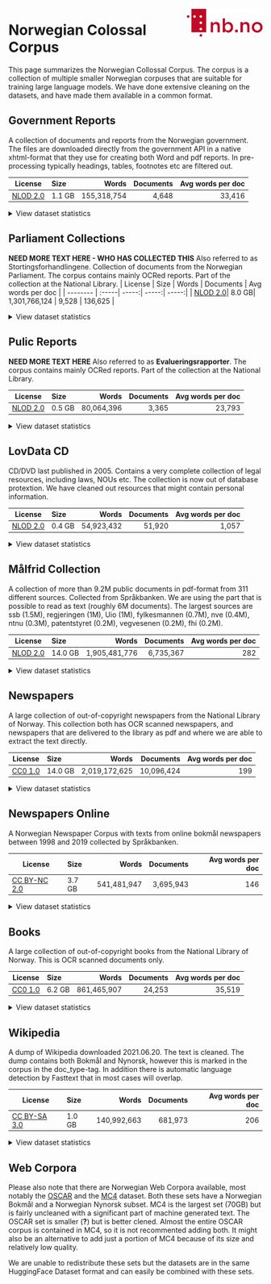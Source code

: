 [<img align="right" width="150px" src="../images/nblogo.png">](https://ai.nb.no)
# Norwegian Colossal Corpus
This page summarizes the Norwegian Collossal Corpus. The corpus is a collection of multiple smaller Norwegian corpuses that are suitable for training large language models. We have done extensive cleaning on the datasets, and have made them available in a common format.


## Government Reports
A collection of documents and reports from the Norwegian government. The files are downloaded directly from the government API in a native xhtml-format that they use for creating both Word and pdf reports. In pre-processing typically headings, tables, footnotes etc are filtered out.

| License  | Size | Words | Documents | Avg words per doc  |
| -------- |   :-----|   -----:| -----:| -----:|
| [NLOD 2.0](https://data.norge.no/nlod/en/2.0/)|1.1 GB| 155,318,754 | 4,648       | 33,416           |

<details>
<summary>View dataset statistics</summary>
 
### Document Types
| Source        | Words       | Documents   | Words/Document   |
|--------------:|------------:|------------:|-----------------:|
| government_nb | 136,708,062 | 3,557       | 38,433           |
| government_nn | 18,610,692  | 1,091       | 17,058           |

### Languages
| Language   | Words       | Documents   | Words/Document   |
|-----------:|------------:|------------:|-----------------:|
| no         | 146,885,219 | 4,134       | 35,531           |
| nn         | 8,246,002   | 500         | 16,492           |
| da         | 182,720     | 13          | 14,055           |
| en         | 4,813       | 1           | 4,813            |

### Publish Periode
|   Decade | Words       | Documents   | Words/Document   |
|---------:|------------:|------------:|-----------------:|
|     2020 | 155,318,754 | 4,648       | 33,416           |

</details>


## Parliament Collections
**NEED MORE TEXT HERE - WHO HAS COLLECTED THIS** Also referred to as Stortingsforhandlingene. Collection of documents from the Norwegian Parliament. The corpus contains mainly OCRed reports. Part of the collection at the National Library. 
| License  | Size | Words | Documents | Avg words per doc  |
| -------- |   :-----|   -----:| -----:| -----:|
| [NLOD 2.0](https://data.norge.no/nlod/en/2.0/)| 8.0 GB| 1,301,766,124 | 9,528       | 136,625          |

<details>
<summary>View dataset statistics</summary>

 ### Document Types
| Source     | Words         | Documents   | Words/Document   |
|-----------:|--------------:|------------:|-----------------:|
| parliament | 1,301,766,124 | 9,528       | 136,625          |

### Languages
| Language   | Words       | Documents   | Words/Document   |
|-----------:|------------:|------------:|-----------------:|
| no         | 885,007,390 | 6,478       | 136,617          |
| da         | 416,758,734 | 3,050       | 136,642          |

### Publish Periode
|   Decade | Words         | Documents   | Words/Document   |
|---------:|--------------:|------------:|-----------------:|
|     2020 | 1,301,766,124 | 9,528       | 136,625          |
 
</details>


## Pulic Reports
**NEED MORE TEXT HERE** Also referred to as __Evalueringsrapporter__. The corpus contains mainly OCRed reports. Part of the collection at the National Library. 

| License  | Size | Words | Documents | Avg words per doc  |
| -------- |   :-----|   -----:| -----:| -----:|
| [NLOD 2.0](https://data.norge.no/nlod/en/2.0/)|0.5 GB| 80,064,396 | 3,365       | 23,793           |

<details>
<summary>View dataset statistics</summary>

### Document Types
| Source        | Words      | Documents   | Words/Document   |
|--------------:|-----------:|------------:|-----------------:|
| publicreports | 80,064,396 | 3,365       | 23,793           |

### Languages
| Language   | Words      | Documents   | Words/Document   |
|-----------:|-----------:|------------:|-----------------:|
| no         | 65,026,196 | 2,721       | 23,897           |
| en         | 13,093,711 | 556         | 23,549           |
| nn         | 677,921    | 32          | 21,185           |
| sv         | 381,007    | 14          | 27,214           |
| da         | 290,817    | 12          | 24,234           |
| fr         | 158,454    | 4           | 39,613           |
| es         | 144,681    | 4           | 36,170           |
| et         | 109,339    | 8           | 13,667           |
| zh         | 88,848     | 3           | 29,616           |
| fi         | 68,910     | 4           | 17,227           |
| gu         | 16,739     | 1           | 16,739           |
| ru         | 7,356      | 1           | 7,356            |
| uk         | 268        | 1           | 268              |
| pt         | 113        | 1           | 113              |
| it         | 27         | 1           | 27               |
| de         | 5          | 1           | 5                |
| ja         | 4          | 1           | 4                |

### Publish Periode
|   Decade | Words      | Documents   | Words/Document   |
|---------:|-----------:|------------:|-----------------:|
|     2020 | 80,064,396 | 3,365       | 23,793           |
 
</details>


## LovData CD
CD/DVD last published in 2005. Contains a very complete collection of legal resources, including laws, NOUs etc. The collection is now out of database protextion. We have cleaned out resources that might contain personal information. 

| License  | Size | Words | Documents | Avg words per doc  |
| -------- |   :-----|   -----:| -----:| -----:|
| [NLOD 2.0](https://data.norge.no/nlod/en/2.0/)|0.4 GB| 54,923,432 | 51,920      | 1,057            |
<details>
<summary>View dataset statistics</summary>
 
### Document Types
| Source                                | Words      | Documents   | Words/Document   |
|--------------------------------------:|-----------:|------------:|-----------------:|
| lovdata_cd_odelsting_2005             | 37,295,277 | 1,987       | 18,769           |
| lovdata_cd_somb_rundskriv_2005        | 5,400,486  | 3,284       | 1,644            |
| lovdata_cd_sentrale_forskrifter_2005  | 5,178,057  | 11,745      | 440              |
| lovdata_cd_lokaleforskrifter_2005     | 2,233,543  | 22,824      | 97               |
| lovdata_cd_norgeslover_2005           | 1,802,578  | 1,419       | 1,270            |
| lovdata_cd_rtv_rundskriv_2005         | 1,392,547  | 9,831       | 141              |
| lovdata_cd_skatt_rundskriv_2005       | 1,138,339  | 411         | 2,769            |
| lovdata_cd_rundskriv_lovavdeling_2005 | 482,605    | 419         | 1,151            |

### Languages
| Language   | Words      | Documents   | Words/Document   |
|-----------:|-----------:|------------:|-----------------:|
| no         | 52,225,155 | 46,032      | 1,134            |
| nn         | 2,369,924  | 3,261       | 726              |
| da         | 173,296    | 1,146       | 151              |
| en         | 104,233    | 423         | 246              |
| sv         | 32,861     | 637         | 51               |
| es         | 4,744      | 49          | 96               |
| nl         | 3,818      | 212         | 18               |
| it         | 3,768      | 6           | 628              |
| de         | 3,179      | 58          | 54               |
| fr         | 1,801      | 7           | 257              |
| pl         | 513        | 57          | 9                |
| tr         | 22         | 1           | 22               |
| fi         | 14         | 4           | 3                |
| als        | 12         | 3           | 4                |
| et         | 11         | 2           | 5                |
| ca         | 11         | 3           | 3                |
| zh         | 11         | 3           | 3                |
| pt         | 11         | 1           | 11               |
| la         | 8          | 1           | 8                |
| eu         | 7          | 2           | 3                |
| hr         | 7          | 2           | 3                |
| ru         | 5          | 2           | 2                |
| sk         | 4          | 1           | 4                |
| lt         | 3          | 1           | 3                |
| ro         | 3          | 1           | 3                |
| sl         | 3          | 1           | 3                |
| eo         | 2          | 1           | 2                |
| am         | 2          | 1           | 2                |
| cy         | 2          | 1           | 2                |
| ms         | 2          | 1           | 2                |

### Publish Periode
|   Decade | Words      | Documents   | Words/Document   |
|---------:|-----------:|------------:|-----------------:|
|     2020 | 54,923,432 | 51,920      | 1,057            |
</details>


## Målfrid Collection
A collection of more than 9.2M public documents in pdf-format from 311 different sources. Collected from Språkbanken. We are using the part that is possible to read as text (roughly 6M documents). The largest sources are ssb (1.5M), regjeringen (1M), Uio (1M), fylkesmannen (0.7M), nve (0.4M), ntnu (0.3M), patentstyret (0.2M), vegvesenen (0.2M), fhi (0.2M).

| License  | Size | Words | Documents | Avg words per doc  |
| -------- |   :-----|   -----:| -----:| -----:|
| [NLOD 2.0](https://data.norge.no/nlod/en/2.0/)|14.0 GB| 1,905,481,776 | 6,735,367   |              282 |
<details>
<summary>View dataset statistics</summary>

### Document Types
| Source                                | Words       | Documents   |   Words/Document |
|--------------------------------------:|------------:|------------:|-----------------:|
| maalfrid_regjeringen                  | 368,581,046 | 940,936     |              391 |
| maalfrid_ssb                          | 286,024,711 | 871,262     |              328 |
| maalfrid_uio                          | 186,003,655 | 788,988     |              235 |
| maalfrid_fylkesmannen                 | 105,197,005 | 473,582     |              222 |
| maalfrid_nve                          | 68,194,530  | 308,924     |              220 |
| maalfrid_patentstyret                 | 66,482,941  | 218,930     |              303 |
| maalfrid_ntnu                         | 59,108,726  | 203,770     |              290 |
| maalfrid_vegvesen                     | 34,177,213  | 169,998     |              201 |
| maalfrid_fhi                          | 33,541,094  | 147,668     |              227 |
| maalfrid_norad                        | 33,454,341  | 95,191      |              351 |
| maalfrid_skatteetaten                 | 33,313,013  | 84,448      |              394 |
| maalfrid_uib                          | 29,049,820  | 118,328     |              245 |
| maalfrid_forskningsradet              | 24,647,599  | 75,104      |              328 |
| maalfrid_nasjonalparkstyre            | 21,795,981  | 95,990      |              227 |
| maalfrid_nmbu                         | 18,493,389  | 71,320      |              259 |
| maalfrid_oslomet                      | 18,140,360  | 48,140      |              376 |
| maalfrid_domstol                      | 17,073,430  | 52,233      |              326 |
| maalfrid_banenor                      | 16,805,767  | 71,933      |              233 |
| maalfrid_nav                          | 16,651,084  | 75,792      |              219 |
| maalfrid_landbruksdirektoratet        | 13,398,273  | 49,021      |              273 |
| maalfrid_helsedirektoratet            | 13,312,827  | 50,476      |              263 |
| maalfrid_nokut                        | 10,332,870  | 39,426      |              262 |
| maalfrid_hi                           | 10,272,572  | 39,923      |              257 |
| maalfrid_norges-bank                  | 10,135,291  | 37,988      |              266 |
| maalfrid_udir                         | 10,102,549  | 39,632      |              254 |
| maalfrid_vkm                          | 10,041,892  | 32,960      |              304 |
| maalfrid_nbim                         | 9,841,446   | 18,532      |              531 |
| maalfrid_miljodirektoratet            | 9,704,586   | 35,482      |              273 |
| maalfrid_distriktssenteret            | 9,598,021   | 39,415      |              243 |
| maalfrid_ngu                          | 9,454,229   | 35,414      |              266 |
| maalfrid_ptil                         | 9,416,592   | 35,024      |              268 |
| maalfrid_nord                         | 9,192,052   | 45,786      |              200 |
| maalfrid_fiskeridir                   | 8,482,774   | 34,167      |              248 |
| maalfrid_hivolda                      | 7,993,548   | 27,057      |              295 |
| maalfrid_difi                         | 7,971,205   | 36,605      |              217 |
| maalfrid_mattilsynet                  | 7,663,012   | 27,614      |              277 |
| maalfrid_havarikommisjonen            | 7,607,533   | 25,552      |              297 |
| maalfrid_kulturradet                  | 7,364,353   | 22,951      |              320 |
| maalfrid_ks                           | 7,065,314   | 28,029      |              252 |
| maalfrid_kystverket                   | 6,870,772   | 31,694      |              216 |
| maalfrid_udi                          | 6,566,701   | 19,529      |              336 |
| maalfrid_uia                          | 6,094,660   | 24,397      |              249 |
| maalfrid_hjelpemiddeldatabasen        | 6,029,920   | 34,946      |              172 |
| maalfrid_khrono                       | 5,993,140   | 20,431      |              293 |
| maalfrid_helsetilsynet                | 5,913,602   | 18,721      |              315 |
| maalfrid_moreforsk                    | 5,755,447   | 22,089      |              260 |
| maalfrid_jernbanedirektoratet         | 5,589,074   | 22,150      |              252 |
| maalfrid_veiviseren                   | 5,438,468   | 18,441      |              294 |
| maalfrid_dsb                          | 5,312,625   | 18,200      |              291 |
| maalfrid_husbanken                    | 4,810,203   | 15,375      |              312 |
| maalfrid_legemiddelverket             | 4,795,154   | 20,634      |              232 |
| maalfrid_vetinst                      | 4,776,782   | 14,839      |              321 |
| maalfrid_imdi                         | 4,744,408   | 15,642      |              303 |
| maalfrid_forsvarsbygg                 | 4,672,409   | 19,287      |              242 |
| maalfrid_sdir                         | 4,640,185   | 15,547      |              298 |
| maalfrid_konkurransetilsynet          | 4,618,588   | 12,912      |              357 |
| maalfrid_arkivverket                  | 4,603,524   | 16,899      |              272 |
| maalfrid_dsa                          | 4,595,530   | 16,242      |              282 |
| maalfrid_hiof                         | 4,580,991   | 23,675      |              193 |
| maalfrid_ehelse                       | 4,478,908   | 23,074      |              194 |
| maalfrid_inn                          | 4,420,070   | 26,840      |              164 |
| maalfrid_klagenemndssekretariatet     | 4,287,067   | 12,208      |              351 |
| maalfrid_sprakradet                   | 4,180,404   | 15,521      |              269 |
| maalfrid_nhh                          | 4,063,920   | 16,068      |              252 |
| maalfrid_dibk                         | 4,058,208   | 15,855      |              255 |
| maalfrid_kartverket                   | 3,814,376   | 19,110      |              199 |
| maalfrid_riksrevisjonen               | 3,783,728   | 11,216      |              337 |
| maalfrid_toll                         | 3,595,842   | 14,122      |              254 |
| maalfrid_nibio                        | 3,531,231   | 17,464      |              202 |
| maalfrid_met                          | 3,528,846   | 18,689      |              188 |
| maalfrid_bufdir                       | 3,425,362   | 11,720      |              292 |
| maalfrid_artsdatabanken               | 3,275,378   | 9,242       |              354 |
| maalfrid_politiet                     | 3,239,913   | 10,728      |              302 |
| maalfrid_nkom                         | 3,197,196   | 10,214      |              313 |
| maalfrid_vestlandfylke                | 3,127,665   | 12,337      |              253 |
| maalfrid_uis                          | 2,988,424   | 10,045      |              297 |
| maalfrid_sykkelbynettverket           | 2,880,916   | 12,086      |              238 |
| maalfrid_nlr                          | 2,702,753   | 16,178      |              167 |
| maalfrid_seniorporten                 | 2,672,667   | 8,295       |              322 |
| maalfrid_npd                          | 2,657,179   | 10,989      |              241 |
| maalfrid_custompublish                | 2,493,062   | 9,404       |              265 |
| maalfrid_aldringoghelse               | 2,475,601   | 6,927       |              357 |
| maalfrid_bioteknologiradet            | 2,450,272   | 6,135       |              399 |
| maalfrid_nyemetoder                   | 2,426,982   | 10,999      |              220 |
| maalfrid_arbeidstilsynet              | 2,426,255   | 7,030       |              345 |
| maalfrid_riksantikvaren               | 2,300,159   | 8,933       |              257 |
| maalfrid_sjt                          | 2,292,578   | 11,455      |              200 |
| maalfrid_hvl                          | 2,194,063   | 9,604       |              228 |
| maalfrid_luftfartstilsynet            | 2,149,215   | 10,092      |              212 |
| maalfrid_dfo                          | 2,123,792   | 9,383       |              226 |
| maalfrid_ldo                          | 2,093,301   | 7,471       |              280 |
| maalfrid_kompetansenorge              | 1,997,361   | 10,496      |              190 |
| maalfrid_forbrukerradet               | 1,992,302   | 7,493       |              265 |
| maalfrid_himolde                      | 1,959,626   | 10,200      |              192 |
| maalfrid_usn                          | 1,828,928   | 7,553       |              242 |
| maalfrid_naku                         | 1,786,086   | 5,328       |              335 |
| maalfrid_medietilsynet                | 1,648,462   | 6,758       |              243 |
| maalfrid_matematikksenteret           | 1,608,332   | 7,474       |              215 |
| maalfrid_diku                         | 1,579,996   | 6,383       |              247 |
| maalfrid_forskningsetikk              | 1,573,014   | 5,653       |              278 |
| maalfrid_godeidrettsanlegg            | 1,539,910   | 6,252       |              246 |
| maalfrid_dirmin                       | 1,500,122   | 5,427       |              276 |
| maalfrid_diskrimineringsnemnda        | 1,498,443   | 4,270       |              350 |
| maalfrid_naturfag                     | 1,481,316   | 6,108       |              242 |
| maalfrid_arbeidsretten                | 1,473,299   | 4,864       |              302 |
| maalfrid_fellesstudentsystem          | 1,392,117   | 10,553      |              131 |
| maalfrid_nupi                         | 1,322,743   | 5,628       |              235 |
| maalfrid_kriminalitetsforebygging     | 1,223,976   | 4,769       |              256 |
| maalfrid_anskaffelser                 | 1,214,995   | 5,602       |              216 |
| maalfrid_folketrygdfondet             | 1,212,747   | 4,347       |              278 |
| maalfrid_miljopakken                  | 1,195,869   | 5,634       |              212 |
| maalfrid_nih                          | 1,146,471   | 5,415       |              211 |
| maalfrid_statsbygg                    | 1,125,666   | 4,520       |              249 |
| maalfrid_nb                           | 1,085,457   | 4,251       |              255 |
| maalfrid_unit                         | 1,072,199   | 6,476       |              165 |
| maalfrid_npolar                       | 1,071,381   | 2,708       |              395 |
| maalfrid_valgdirektoratet             | 1,028,381   | 9,316       |              110 |
| maalfrid_barneombudet                 | 1,001,224   | 2,863       |              349 |
| maalfrid_datatilsynet                 | 990,582     | 3,018       |              328 |
| maalfrid_lottstift                    | 985,351     | 3,676       |              268 |
| maalfrid_aho                          | 977,116     | 4,637       |              210 |
| maalfrid_sykehuspartner               | 961,362     | 4,693       |              204 |
| maalfrid_naturfagsenteret             | 922,174     | 3,957       |              233 |
| maalfrid_khio                         | 869,917     | 3,457       |              251 |
| maalfrid_spesialenheten               | 845,989     | 2,188       |              386 |
| maalfrid_xn--miljlftet-o8ab           | 822,783     | 3,468       |              237 |
| maalfrid_samordnaopptak               | 805,644     | 2,415       |              333 |
| maalfrid_helsenorge                   | 802,003     | 3,116       |              257 |
| maalfrid_skrivesenteret               | 793,053     | 4,250       |              186 |
| maalfrid_mareano                      | 784,843     | 3,821       |              205 |
| maalfrid_fiskeridirektoratet          | 772,720     | 2,499       |              309 |
| maalfrid_sykehusinnkjop               | 754,616     | 4,440       |              169 |
| maalfrid_matportalen                  | 641,663     | 2,413       |              265 |
| maalfrid_spk                          | 621,687     | 2,181       |              285 |
| maalfrid_pasientsikkerhetsprogrammet  | 610,855     | 4,796       |              127 |
| maalfrid_justervesenet                | 607,767     | 1,946       |              312 |
| maalfrid_nhn                          | 594,591     | 3,665       |              162 |
| maalfrid_sshf                         | 589,448     | 1,950       |              302 |
| maalfrid_bibliotekutvikling           | 573,724     | 3,295       |              174 |
| maalfrid_nysgjerrigper                | 572,860     | 3,088       |              185 |
| maalfrid_nodnett                      | 549,483     | 2,743       |              200 |
| maalfrid_giek                         | 525,782     | 1,840       |              285 |
| maalfrid_une                          | 524,664     | 1,281       |              409 |
| maalfrid_samas                        | 512,469     | 2,610       |              196 |
| maalfrid_kriminalomsorgen             | 506,869     | 1,990       |              254 |
| maalfrid_kjonnsforskning              | 495,072     | 1,464       |              338 |
| maalfrid_kunstkultursenteret          | 478,748     | 1,460       |              327 |
| maalfrid_nynorsksenteret              | 472,484     | 2,147       |              220 |
| maalfrid_ceres                        | 457,001     | 1,988       |              229 |
| maalfrid_stami                        | 456,707     | 1,190       |              383 |
| maalfrid_nsm                          | 452,597     | 1,573       |              287 |
| maalfrid_gjenopptakelse               | 430,682     | 1,501       |              286 |
| maalfrid_nfi                          | 430,469     | 1,557       |              276 |
| maalfrid_nidsenter                    | 416,329     | 1,657       |              251 |
| maalfrid_nasjonalmuseet               | 396,739     | 1,106       |              358 |
| maalfrid_forbrukertilsynet            | 395,317     | 1,252       |              315 |
| maalfrid_natursekken                  | 389,147     | 3,657       |              106 |
| maalfrid_fordelingsutvalget           | 362,923     | 1,416       |              256 |
| maalfrid_digdir                       | 358,558     | 2,159       |              166 |
| maalfrid_forsvaret                    | 339,218     | 1,243       |              272 |
| maalfrid_beccle                       | 337,729     | 1,554       |              217 |
| maalfrid_romsenter                    | 335,107     | 1,154       |              290 |
| maalfrid_geonorge                     | 306,914     | 1,658       |              185 |
| maalfrid_universell                   | 269,369     | 2,206       |              122 |
| maalfrid_ovf                          | 267,941     | 950         |              282 |
| maalfrid_forbrukereuropa              | 264,366     | 1,043       |              253 |
| maalfrid_politihogskolen              | 264,192     | 1,253       |              210 |
| maalfrid_vinmonopolet                 | 250,998     | 689         |              364 |
| maalfrid_energimerking                | 243,288     | 1,061       |              229 |
| maalfrid_ombudsmann                   | 235,226     | 432         |              544 |
| maalfrid_vea-fs                       | 231,109     | 1,293       |              178 |
| maalfrid_traumebevisst                | 228,320     | 2,482       |               91 |
| maalfrid_npe                          | 208,768     | 1,018       |              205 |
| maalfrid_pkh                          | 206,925     | 814         |              254 |
| maalfrid_opplaringslovutvalget        | 198,545     | 561         |              353 |
| maalfrid_helfo                        | 197,334     | 1,005       |              196 |
| maalfrid_regionaleforskningsfond      | 191,416     | 1,010       |              189 |
| maalfrid_nafkam                       | 180,622     | 582         |              310 |
| maalfrid_jernbanemagasinet            | 178,723     | 422         |              423 |
| maalfrid_polarhistorie                | 176,126     | 393         |              448 |
| maalfrid_aasentunet                   | 165,549     | 543         |              304 |
| maalfrid_riksteatret                  | 161,970     | 809         |              200 |
| maalfrid_realfagsloyper               | 160,310     | 765         |              209 |
| maalfrid_koro                         | 156,518     | 584         |              268 |
| maalfrid_squarespace                  | 149,259     | 515         |              289 |
| maalfrid_politietssikkerhetstjeneste  | 146,346     | 478         |              306 |
| maalfrid_unknown                      | 142,298     | 715         |              199 |
| maalfrid_whocc                        | 122,839     | 664         |              184 |
| maalfrid_konfliktraadet               | 122,030     | 379         |              321 |
| maalfrid_okokrim                      | 119,794     | 381         |              314 |
| maalfrid_brreg                        | 115,114     | 583         |              197 |
| maalfrid_riksmekleren                 | 113,287     | 570         |              198 |
| maalfrid_sismo                        | 112,976     | 316         |              357 |
| maalfrid_akkreditert                  | 101,275     | 513         |              197 |
| maalfrid_sivilforsvaret               | 101,178     | 528         |              191 |
| maalfrid_radetfordyreetikk            | 100,021     | 446         |              224 |
| maalfrid_lanekassen                   | 97,196      | 309         |              314 |
| maalfrid_digidel                      | 96,967      | 621         |              156 |
| maalfrid_uit                          | 92,451      | 612         |              151 |
| maalfrid_generaladvokaten             | 91,998      | 297         |              309 |
| maalfrid_nyinorge                     | 90,938      | 204         |              445 |
| maalfrid_lokforerskolen               | 90,255      | 478         |              188 |
| maalfrid_varsom                       | 87,050      | 576         |              151 |
| maalfrid_ffi                          | 82,147      | 224         |              366 |
| maalfrid_kulturminnefondet            | 81,683      | 424         |              192 |
| maalfrid_unesco                       | 78,677      | 388         |              202 |
| maalfrid_yrkesfisker                  | 76,760      | 512         |              149 |
| maalfrid_dekom                        | 74,066      | 1,331       |               55 |
| maalfrid_omsorgsforskning             | 73,528      | 332         |              221 |
| maalfrid_lektor2                      | 70,477      | 561         |              125 |
| maalfrid_openaccess                   | 65,385      | 197         |              331 |
| maalfrid_ssn                          | 64,111      | 308         |              208 |
| maalfrid_lokalhistorie                | 61,885      | 250         |              247 |
| maalfrid_laudim                       | 59,669      | 402         |              148 |
| maalfrid_nlb                          | 58,927      | 206         |              286 |
| maalfrid_riksadvokaten                | 57,938      | 156         |              371 |
| maalfrid_denkulturelleskolesekken     | 46,768      | 248         |              188 |
| maalfrid_sivilrett                    | 45,214      | 145         |              311 |
| maalfrid_htu                          | 43,778      | 171         |              256 |
| maalfrid_yr                           | 41,565      | 575         |               72 |
| maalfrid_informasjonskompetanse       | 40,989      | 334         |              122 |
| maalfrid_finansportalen               | 40,333      | 187         |              215 |
| maalfrid_dep                          | 38,882      | 126         |              308 |
| maalfrid_kulturped                    | 37,718      | 99          |              380 |
| maalfrid_feide                        | 37,583      | 274         |              137 |
| maalfrid_fug                          | 35,253      | 123         |              286 |
| maalfrid_kulturoghelse                | 34,762      | 189         |              183 |
| maalfrid_helseklage                   | 33,612      | 127         |              264 |
| maalfrid_nbsk                         | 31,334      | 215         |              145 |
| maalfrid_matogindustri                | 31,232      | 207         |              150 |
| maalfrid_sinn                         | 28,114      | 154         |              182 |
| maalfrid_transport21                  | 25,691      | 91          |              282 |
| maalfrid_vergemal                     | 24,189      | 80          |              302 |
| maalfrid_konkursradet                 | 24,072      | 78          |              308 |
| maalfrid_norec                        | 22,496      | 78          |              288 |
| maalfrid_pts                          | 21,346      | 81          |              263 |
| maalfrid_nasjonaleturistveger         | 20,237      | 111         |              182 |
| maalfrid_hjelpelinjen                 | 19,476      | 86          |              226 |
| maalfrid_iearth                       | 19,418      | 150         |              129 |
| maalfrid_russamtalen                  | 19,035      | 69          |              275 |
| maalfrid_xn--kvinneligomskjring-1ub   | 18,607      | 79          |              235 |
| maalfrid_memu                         | 17,820      | 101         |              176 |
| maalfrid_nynorskbok                   | 17,769      | 98          |              181 |
| maalfrid_regjeringsadvokaten          | 17,416      | 55          |              316 |
| maalfrid_xn--forskerfr-t8a            | 16,827      | 177         |               95 |
| maalfrid_xn--tilbakefring-2jb         | 15,814      | 49          |              322 |
| maalfrid_ringerikefengsel             | 15,669      | 28          |              559 |
| maalfrid_skattefunn                   | 15,625      | 54          |              289 |
| maalfrid_skeivtarkiv                  | 15,537      | 69          |              225 |
| maalfrid_fordelingsutvalet            | 15,473      | 35          |              442 |
| maalfrid_samfunnskunnskap             | 15,110      | 60          |              251 |
| maalfrid_shiprep                      | 14,632      | 146         |              100 |
| maalfrid_sevuppt                      | 14,087      | 55          |              256 |
| maalfrid_haldenfengsel                | 13,655      | 38          |              359 |
| maalfrid_forbrukerklageutvalget       | 13,472      | 51          |              264 |
| maalfrid_mhfa                         | 12,591      | 146         |               86 |
| maalfrid_ah                           | 11,787      | 36          |              327 |
| maalfrid_nettvett                     | 11,353      | 44          |              258 |
| maalfrid_uh-it                        | 11,158      | 281         |               39 |
| maalfrid_fishgen                      | 10,318      | 29          |              355 |
| maalfrid_designavgang                 | 10,164      | 75          |              135 |
| maalfrid_global                       | 9,363       | 43          |              217 |
| maalfrid_valg                         | 8,797       | 48          |              183 |
| maalfrid_havmiljo                     | 8,734       | 69          |              126 |
| maalfrid_altinn                       | 7,945       | 50          |              158 |
| maalfrid_miljoklagenemnda             | 7,797       | 35          |              222 |
| maalfrid_spinn-inn                    | 7,699       | 48          |              160 |
| maalfrid_kantinekurset                | 7,397       | 54          |              136 |
| maalfrid_bastoyfengsel                | 7,142       | 56          |              127 |
| maalfrid_norskpetroleum               | 6,107       | 120         |               50 |
| maalfrid_voldsoffererstatning         | 6,079       | 27          |              225 |
| maalfrid_musikkbasertmiljobehandling  | 5,186       | 39          |              132 |
| maalfrid_prosjektveiviseren           | 5,154       | 15          |              343 |
| maalfrid_aldersvennlig                | 4,919       | 32          |              153 |
| maalfrid_barentswatch                 | 4,829       | 32          |              150 |
| maalfrid_fmfiavo@fylkesmannen         | 4,740       | 69          |               68 |
| maalfrid_kk-utvalget                  | 4,697       | 19          |              247 |
| maalfrid_agropub                      | 4,434       | 17          |              260 |
| maalfrid_utdanningiverden             | 4,369       | 14          |              312 |
| maalfrid_overgangsbolig               | 3,862       | 36          |              107 |
| maalfrid_forsvaretsmuseer             | 3,840       | 35          |              109 |
| maalfrid_okopark                      | 3,282       | 12          |              273 |
| maalfrid_pst                          | 2,866       | 14          |              204 |
| maalfrid_sikkerhverdag                | 2,786       | 19          |              146 |
| maalfrid_arkitektur                   | 2,436       | 15          |              162 |
| maalfrid_velgekte                     | 2,287       | 10          |              228 |
| maalfrid_addlab                       | 2,109       | 12          |              175 |
| maalfrid_romerikefengsel              | 2,088       | 19          |              109 |
| maalfrid_utdanning                    | 2,009       | 12          |              167 |
| maalfrid_grunderskolen                | 1,994       | 7           |              284 |
| maalfrid_umb                          | 1,958       | 9           |              217 |
| maalfrid_oslofengsel                  | 1,756       | 8           |              219 |
| maalfrid_hjorteviltregisteret         | 1,600       | 5           |              320 |
| maalfrid_alleteller                   | 1,511       | 7           |              215 |
| maalfrid_webhuset                     | 1,409       | 5           |              281 |
| maalfrid_lykillinn                    | 1,349       | 4           |              337 |
| maalfrid_kulturfag                    | 1,215       | 6           |              202 |
| maalfrid_unimus                       | 940         | 4           |              235 |
| maalfrid_anleggsregisteret            | 928         | 5           |              185 |
| maalfrid_mangfoldsprisen              | 597         | 3           |              199 |
| maalfrid_algae2future                 | 456         | 8           |               57 |
| maalfrid_mammapresenterer             | 447         | 2           |              223 |
| maalfrid_karriereveiledning           | 391         | 27          |               14 |
| maalfrid_nodsms                       | 351         | 4           |               87 |
| maalfrid_kildekompasset               | 302         | 1           |              302 |
| maalfrid_praksisfou                   | 297         | 1           |              297 |
| maalfrid_retttilaalese                | 246         | 3           |               82 |
| maalfrid_indreostfoldfengsel          | 215         | 3           |               71 |
| maalfrid_xn--kroppsvingsforskning-gcc | 205         | 2           |              102 |
| maalfrid_pahoyden                     | 154         | 1           |              154 |
| maalfrid_norren                       | 42          | 1           |               42 |

### Languages
| Language   | Words         | Documents   |   Words/Document |
|-----------:|--------------:|------------:|-----------------:|
| no         | 1,248,901,257 | 4,462,909   |              279 |
| en         | 422,678,950   | 1,456,480   |              290 |
| da         | 73,779,920    | 256,659     |              287 |
| nn         | 63,661,272    | 206,735     |              307 |
| fr         | 45,122,943    | 107,315     |              420 |
| de         | 11,584,819    | 60,772      |              190 |
| sv         | 10,007,099    | 50,064      |              199 |
| es         | 8,138,812     | 31,031      |              262 |
| pt         | 2,483,288     | 14,797      |              167 |
| fi         | 2,406,210     | 10,484      |              229 |
| oc         | 2,170,769     | 4,988       |              435 |
| nl         | 1,562,699     | 6,789       |              230 |
| uk         | 1,446,456     | 4,296       |              336 |
| zh         | 1,406,637     | 7,759       |              181 |
| ca         | 1,388,067     | 3,630       |              382 |
| ru         | 1,205,439     | 5,669       |              212 |
| it         | 950,452       | 6,689       |              142 |
| et         | 938,286       | 3,968       |              236 |
| cs         | 887,973       | 4,301       |              206 |
| eu         | 851,535       | 3,160       |              269 |
| pl         | 735,829       | 4,909       |              149 |
| fa         | 503,664       | 2,060       |              244 |
| ja         | 349,742       | 3,515       |               99 |
| is         | 309,524       | 995         |              311 |
| id         | 223,364       | 1,255       |              177 |
| ar         | 212,455       | 1,181       |              179 |
| so         | 131,743       | 605         |              217 |
| el         | 120,377       | 617         |              195 |
| hu         | 119,131       | 1,277       |               93 |
| vi         | 96,710        | 497         |              194 |
| sl         | 93,656        | 649         |              144 |
| tr         | 91,012        | 1,010       |               90 |
| ro         | 76,959        | 427         |              180 |
| lt         | 67,317        | 552         |              121 |
| sr         | 65,928        | 791         |               83 |
| gl         | 65,517        | 579         |              113 |
| la         | 62,069        | 461         |              134 |
| th         | 53,793        | 359         |              149 |
| hr         | 48,627        | 472         |              103 |
| am         | 46,475        | 326         |              142 |
| ko         | 44,264        | 884         |               50 |
| ml         | 35,492        | 151         |              235 |
| sq         | 31,182        | 148         |              210 |
| tl         | 30,964        | 163         |              189 |
| kk         | 27,686        | 69          |              401 |
| mn         | 21,540        | 22          |              979 |
| sw         | 18,626        | 64          |              291 |
| pnb        | 18,502        | 81          |              228 |
| eo         | 17,760        | 440         |               40 |
| sk         | 17,616        | 195         |               90 |
| bg         | 16,521        | 97          |              170 |
| ur         | 15,797        | 140         |              112 |
| sh         | 14,138        | 120         |              117 |
| mk         | 13,479        | 65          |              207 |
| lv         | 9,389         | 60          |              156 |
| ckb        | 9,350         | 44          |              212 |
| ku         | 9,058         | 54          |              167 |
| ast        | 7,910         | 63          |              125 |
| uz         | 6,883         | 35          |              196 |
| az         | 6,757         | 44          |              153 |
| ceb        | 5,492         | 227         |               24 |
| war        | 4,149         | 95          |               43 |
| ta         | 3,990         | 58          |               68 |
| ms         | 3,655         | 94          |               38 |
| hy         | 3,279         | 30          |              109 |
| fy         | 2,837         | 22          |              128 |
| hi         | 2,810         | 40          |               70 |
| ht         | 2,534         | 11          |              230 |
| jv         | 2,042         | 31          |               65 |
| cy         | 1,988         | 40          |               49 |
| su         | 1,840         | 23          |               80 |
| ps         | 1,832         | 15          |              122 |
| als        | 1,805         | 35          |               51 |
| af         | 1,703         | 20          |               85 |
| bs         | 1,524         | 24          |               63 |
| qu         | 1,484         | 13          |              114 |
| nds        | 1,328         | 75          |               17 |
| be         | 1,209         | 33          |               36 |
| my         | 1,115         | 16          |               69 |
| ga         | 955           | 25          |               38 |
| mt         | 940           | 12          |               78 |
| si         | 898           | 22          |               40 |
| te         | 853           | 17          |               50 |
| ilo        | 801           | 16          |               50 |
| io         | 689           | 10          |               68 |
| tt         | 675           | 20          |               33 |
| km         | 647           | 11          |               58 |
| jbo        | 621           | 27          |               23 |
| gn         | 595           | 7           |               85 |
| ug         | 581           | 6           |               96 |
| kv         | 562           | 3           |              187 |
| br         | 533           | 20          |               26 |
| kn         | 531           | 19          |               27 |
| bn         | 490           | 20          |               24 |
| pam        | 476           | 1           |              476 |
| pa         | 413           | 15          |               27 |
| he         | 396           | 14          |               28 |
| ka         | 326           | 17          |               19 |
| kw         | 324           | 4           |               81 |
| vep        | 296           | 11          |               26 |
| yo         | 261           | 5           |               52 |
| gu         | 234           | 12          |               19 |
| ky         | 232           | 11          |               21 |
| azb        | 216           | 1           |              216 |
| ba         | 203           | 5           |               40 |
| gom        | 164           | 9           |               18 |
| wa         | 130           | 18          |                7 |
| tg         | 129           | 3           |               43 |
| ia         | 125           | 11          |               11 |
| mr         | 122           | 6           |               20 |
| lmo        | 87            | 23          |                3 |
| lb         | 68            | 15          |                4 |
| vec        | 67            | 3           |               22 |
| rue        | 67            | 2           |               33 |
| pms        | 63            | 8           |                7 |
| min        | 60            | 6           |               10 |
| ne         | 51            | 5           |               10 |
| hsb        | 51            | 2           |               25 |
| cbk        | 46            | 2           |               23 |
| or         | 44            | 2           |               22 |
| ie         | 38            | 5           |                7 |
| tk         | 36            | 4           |                9 |
| eml        | 31            | 4           |                7 |
| arz        | 31            | 1           |               31 |
| sco        | 30            | 1           |               30 |
| gd         | 29            | 2           |               14 |
| bar        | 27            | 2           |               13 |
| li         | 22            | 3           |                7 |
| diq        | 20            | 2           |               10 |
| yue        | 19            | 1           |               19 |
| dsb        | 19            | 1           |               19 |
| as         | 17            | 1           |               17 |
| os         | 15            | 2           |                7 |
| wuu        | 14            | 1           |               14 |
| mg         | 14            | 2           |                7 |
| sd         | 14            | 1           |               14 |
| nah        | 14            | 2           |                7 |
| cv         | 12            | 1           |               12 |
| scn        | 9             | 2           |                4 |
| bh         | 8             | 1           |                8 |
| bcl        | 8             | 1           |                8 |
| ce         | 4             | 1           |                4 |
| new        | 4             | 1           |                4 |
| frr        | 3             | 1           |                3 |
| vo         | 3             | 2           |                1 |
| gv         | 3             | 1           |                3 |
| mzn        | 3             | 1           |                3 |
| lo         | 2             | 1           |                2 |

### Publish Periode
|   Decade | Words         | Documents   |   Words/Document |
|---------:|--------------:|------------:|-----------------:|
|     2020 | 1,905,481,776 | 6,735,367   |              282 |
</details>


## Newspapers
A large collection of out-of-copyright newspapers from the National Library of Norway. This collection both has OCR scanned newspapers, and newspapers that are delivered to the library as pdf and where we are able to extract the text directly.

| License  | Size | Words | Documents | Avg words per doc  |
| -------- |   :-----|   -----:| -----:| -----:|
| [CC0 1.0](https://creativecommons.org/publicdomain/zero/1.0/)|14.0 GB| 2,019,172,625 | 10,096,424  |              199 |
<details>
<summary>View dataset statistics</summary>

### Document Types
| Source        | Words         | Documents   |   Words/Document |
|--------------:|--------------:|------------:|-----------------:|
| newspaper_ocr | 2,019,172,625 | 10,096,424  |              199 |

### Languages
| Language   | Words         | Documents   |   Words/Document |
|-----------:|--------------:|------------:|-----------------:|
| no         | 1,854,790,815 | 9,011,769   |              205 |
| nn         | 126,257,684   | 526,902     |              239 |
| da         | 14,101,047    | 254,996     |               55 |
| en         | 9,187,689     | 93,497      |               98 |
| fi         | 4,264,629     | 37,132      |              114 |
| sv         | 3,011,755     | 63,999      |               47 |
| et         | 2,326,165     | 20,753      |              112 |
| cs         | 1,781,741     | 17,925      |               99 |
| es         | 1,639,849     | 10,848      |              151 |
| de         | 679,620       | 23,312      |               29 |
| hu         | 480,299       | 7,360       |               65 |
| fr         | 128,379       | 2,517       |               51 |
| nl         | 103,567       | 4,714       |               21 |
| pl         | 103,427       | 4,420       |               23 |
| sl         | 48,603        | 1,224       |               39 |
| pt         | 46,407        | 1,772       |               26 |
| it         | 33,927        | 1,646       |               20 |
| ru         | 29,604        | 1,029       |               28 |
| sk         | 22,246        | 814         |               27 |
| uk         | 21,106        | 792         |               26 |
| ca         | 17,842        | 912         |               19 |
| hr         | 14,090        | 586         |               24 |
| ja         | 10,886        | 1,519       |                7 |
| id         | 9,275         | 809         |               11 |
| sr         | 7,805         | 198         |               39 |
| zh         | 7,101         | 548         |               12 |
| is         | 5,428         | 234         |               23 |
| vi         | 4,631         | 376         |               12 |
| tr         | 3,703         | 634         |                5 |
| ms         | 3,528         | 395         |                8 |
| sq         | 3,088         | 88          |               35 |
| lt         | 3,074         | 316         |                9 |
| ga         | 3,024         | 157         |               19 |
| oc         | 2,784         | 42          |               66 |
| sh         | 2,259         | 93          |               24 |
| eu         | 2,229         | 106         |               21 |
| eo         | 2,002         | 389         |                5 |
| la         | 1,799         | 296         |                6 |
| ro         | 1,447         | 192         |                7 |
| gl         | 798           | 119         |                6 |
| bs         | 770           | 43          |               17 |
| ko         | 766           | 111         |                6 |
| lv         | 488           | 61          |                8 |
| war        | 443           | 40          |               11 |
| nds        | 437           | 83          |                5 |
| ceb        | 378           | 61          |                6 |
| ilo        | 325           | 9           |               36 |
| jv         | 297           | 59          |                5 |
| fy         | 277           | 43          |                6 |
| ur         | 243           | 37          |                6 |
| ml         | 190           | 10          |               19 |
| br         | 172           | 22          |                7 |
| fa         | 160           | 29          |                5 |
| ar         | 160           | 21          |                7 |
| kw         | 148           | 14          |               10 |
| be         | 145           | 20          |                7 |
| als        | 137           | 29          |                4 |
| el         | 120           | 15          |                8 |
| vep        | 117           | 21          |                5 |
| uz         | 107           | 24          |                4 |
| cy         | 86            | 13          |                6 |
| hy         | 73            | 11          |                6 |
| ast        | 73            | 12          |                6 |
| gn         | 70            | 5           |               14 |
| th         | 63            | 14          |                4 |
| su         | 62            | 7           |                8 |
| min        | 60            | 12          |                5 |
| tl         | 57            | 14          |                4 |
| af         | 53            | 14          |                3 |
| si         | 53            | 8           |                6 |
| lmo        | 47            | 4           |               11 |
| pms        | 45            | 7           |                6 |
| sw         | 44            | 8           |                5 |
| az         | 42            | 11          |                3 |
| lb         | 38            | 9           |                4 |
| te         | 35            | 1           |               35 |
| bg         | 34            | 5           |                6 |
| mt         | 34            | 4           |                8 |
| ka         | 33            | 4           |                8 |
| sco        | 31            | 5           |                6 |
| io         | 22            | 4           |                5 |
| ie         | 21            | 6           |                3 |
| os         | 21            | 1           |               21 |
| yo         | 20            | 4           |                5 |
| mg         | 16            | 4           |                4 |
| bar        | 16            | 4           |                4 |
| he         | 16            | 4           |                4 |
| nap        | 16            | 1           |               16 |
| mr         | 16            | 4           |                4 |
| pa         | 16            | 1           |               16 |
| ia         | 15            | 4           |                3 |
| wa         | 14            | 2           |                7 |
| qu         | 14            | 1           |               14 |
| ku         | 13            | 3           |                4 |
| kn         | 13            | 3           |                4 |
| rm         | 12            | 2           |                6 |
| frr        | 10            | 2           |                5 |
| gom        | 10            | 3           |                3 |
| bn         | 9             | 2           |                4 |
| tt         | 9             | 2           |                4 |
| kk         | 8             | 2           |                4 |
| li         | 7             | 3           |                2 |
| eml        | 7             | 2           |                3 |
| mk         | 7             | 2           |                3 |
| co         | 7             | 1           |                7 |
| hsb        | 6             | 1           |                6 |
| jbo        | 5             | 2           |                2 |
| ne         | 5             | 1           |                5 |
| pam        | 4             | 1           |                4 |
| ta         | 3             | 1           |                3 |
| hi         | 2             | 1           |                2 |

### Publish Periode
|   Decade | Words       | Documents   | Words/Document   |
|---------:|------------:|------------:|-----------------:|
|     2020 | 48,107      | 321         | 149              |
|     2010 | 345,461,597 | 2,469,655   | 1,414            |
|     2000 | 399,916,520 | 1,741,144   | 2,334            |
|     1990 | 668,123,800 | 2,563,932   | 2,589            |
|     1980 | 124,185,906 | 549,411     | 2,267            |
|     1970 | 168,128,159 | 847,524     | 1,973            |
|     1960 | 134,790,494 | 852,668     | 1,581            |
|     1950 | 82,534,163  | 489,139     | 1,677            |
|     1940 | 95,983,879  | 582,630     | 1,609            |
 
</details>



## Newspapers Online
 A Norwegian Newspaper Corpus with texts from online bokmål newspapers between 1998 and 2019 collected by Språkbanken. 

| License  | Size | Words | Documents | Avg words per doc  |
| -------- |   :-----|   -----:| -----:| -----:|
| [CC BY-NC 2.0](https://creativecommons.org/licenses/by-nc/2.0/)|3.7 GB| 541,481,947 | 3,695,943   |              146 |
<details>
<summary>View dataset statistics</summary>
 
 
### Document Types
| Source               | Words       | Documents   |   Words/Document |
|---------------------:|------------:|------------:|-----------------:|
| newspapers_online_nb | 498,332,371 | 3,524,770   |              141 |
| newspapers_online_nn | 43,149,576  | 171,173     |              252 |

### Languages
| Language   | Words       | Documents   |   Words/Document |
|-----------:|------------:|------------:|-----------------:|
| no         | 501,126,127 | 3,491,685   |              143 |
| nn         | 36,177,754  | 134,633     |              268 |
| da         | 3,686,792   | 55,966      |               65 |
| en         | 236,278     | 5,749       |               41 |
| sv         | 146,978     | 4,343       |               33 |
| es         | 57,860      | 954         |               60 |
| de         | 22,640      | 1,175       |               19 |
| nl         | 8,459       | 285         |               29 |
| ru         | 3,852       | 74          |               52 |
| it         | 3,397       | 219         |               15 |
| fr         | 2,639       | 185         |               14 |
| pl         | 2,064       | 132         |               15 |
| cs         | 1,395       | 60          |               23 |
| pt         | 1,220       | 74          |               16 |
| fi         | 1,016       | 30          |               33 |
| sh         | 707         | 4           |              176 |
| uk         | 476         | 27          |               17 |
| ja         | 372         | 65          |                5 |
| hr         | 216         | 19          |               11 |
| la         | 207         | 13          |               15 |
| tr         | 188         | 20          |                9 |
| hu         | 181         | 23          |                7 |
| ca         | 174         | 35          |                4 |
| sl         | 158         | 9           |               17 |
| id         | 142         | 20          |                7 |
| et         | 88          | 20          |                4 |
| ro         | 87          | 13          |                6 |
| wa         | 80          | 18          |                4 |
| eo         | 67          | 14          |                4 |
| eu         | 66          | 12          |                5 |
| vi         | 59          | 11          |                5 |
| zh         | 35          | 10          |                3 |
| is         | 26          | 4           |                6 |
| lt         | 16          | 4           |                4 |
| ms         | 14          | 5           |                2 |
| ko         | 13          | 3           |                4 |
| nds        | 10          | 4           |                2 |
| lb         | 9           | 2           |                4 |
| mg         | 8           | 2           |                4 |
| als        | 7           | 1           |                7 |
| ceb        | 7           | 3           |                2 |
| vep        | 6           | 2           |                3 |
| war        | 6           | 2           |                3 |
| ia         | 6           | 1           |                6 |
| mt         | 6           | 1           |                6 |
| pms        | 5           | 1           |                5 |
| be         | 4           | 1           |                4 |
| io         | 4           | 1           |                4 |
| sr         | 4           | 1           |                4 |
| fa         | 4           | 1           |                4 |
| gl         | 4           | 1           |                4 |
| kw         | 3           | 1           |                3 |
| sk         | 3           | 1           |                3 |
| bar        | 3           | 1           |                3 |
| jv         | 2           | 1           |                2 |
| ga         | 2           | 1           |                2 |
| ar         | 1           | 1           |                1 |

### Publish Periode
|   Decade | Words       | Documents   |   Words/Document |
|---------:|------------:|------------:|-----------------:|
|     2020 | 541,481,947 | 3,695,943   |              146 |
 
</details>

## Books
A large collection of out-of-copyright books from the National Library of Norway. This is OCR scanned documents only. 

| License  | Size | Words | Documents | Avg words per doc  |
| -------- |   :-----|   -----:| -----:| -----:|
| [CC0 1.0](https://creativecommons.org/publicdomain/zero/1.0/)|6.2 GB| 861,465,907 | 24,253 | 35,519 |
<details>
<summary>View dataset statistics</summary>

### Languages
| Language   | Words       | Documents   | Words/Document   |
|-----------:|------------:|------------:|-----------------:|
| da         | 451,088,972 | 8,443       | 53,427           |
| no         | 298,587,072 | 12,496      | 23,894           |
| nn         | 43,538,648  | 1,482       | 29,378           |
| en         | 39,155,566  | 1,249       | 31,349           |
| de         | 15,073,597  | 258         | 58,424           |
| sv         | 5,158,922   | 110         | 46,899           |
| fr         | 4,882,246   | 96          | 50,856           |
| fi         | 1,496,060   | 30          | 49,868           |
| la         | 1,217,184   | 36          | 33,810           |
| nl         | 321,846     | 8           | 40,230           |
| it         | 302,329     | 7           | 43,189           |
| es         | 230,586     | 19          | 12,136           |
| lv         | 96,409      | 1           | 96,409           |
| hu         | 68,266      | 2           | 34,133           |
| eo         | 57,660      | 1           | 57,660           |
| hr         | 55,655      | 2           | 27,827           |
| pt         | 54,009      | 1           | 54,009           |
| cs         | 44,232      | 3           | 14,744           |
| pl         | 14,783      | 1           | 14,783           |
| uk         | 11,272      | 6           | 1,878            |
| et         | 10,591      | 1           | 10,591           |
| als        | 2           | 1           | 2                |

### Publish Periode
|   Decade | Words       | Documents   | Words/Document   |
|---------:|------------:|------------:|-----------------:|
|     2020 | 1,986,034   | 64          | 32,559           |
|     2010 | 17,750,006  | 972         | 142,591          |
|     2000 | 57,854,935  | 2,975       | 199,443          |
|     1990 | 116,865,204 | 6,029       | 196,895          |
|     1980 | 40,494,244  | 1,532       | 265,011          |
|     1970 | 22,111,500  | 861         | 252,218          |
|     1960 | 18,124,576  | 480         | 376,502          |
|     1950 | 17,603,940  | 350         | 480,234          |
|     1940 | 29,395,155  | 546         | 509,948          |
|     1930 | 36,535,860  | 716         | 507,173          |
|     1920 | 52,070,672  | 1,087       | 483,201          |
|     1910 | 63,920,279  | 1,255       | 501,227          |
|     1900 | 61,593,361  | 1,164       | 525,050          |
|     1890 | 88,616,464  | 1,814       | 485,506          |
|     1880 | 59,549,395  | 1,087       | 550,945          |
|     1870 | 26,541,488  | 634         | 406,854          |
|     1860 | 39,854,070  | 710         | 543,956          |
|     1850 | 55,078,195  | 864         | 635,165          |
|     1840 | 31,307,769  | 534         | 583,077          |
|     1830 | 18,377,415  | 374         | 479,400          |
|     1820 | 4,821,598   | 147         | 339,040          |
|     1810 | 1,013,747   | 58          | 130,214          |
</details>


## Wikipedia
A dump of Wikipedia downloaded 2021.06.20. The text is cleaned. The dump contains both Bokmål and Nynorsk, however this is marked in the corpus in the doc_type-tag. In addition there is automatic language detection by Fasttext that in most cases will overlap.

| License  | Size | Words | Documents | Avg words per doc  |
| -------- |   :-----|   -----:| -----:| -----:|
| [CC BY-SA 3.0](https://creativecommons.org/licenses/by-sa/3.0/)|1.0 GB| 140,992,663 | 681,973     |              206 |
<details>
<summary>View dataset statistics</summary>

### Document Types
| Source                 | Words       | Documents   |   Words/Document |
|-----------------------:|------------:|------------:|-----------------:|
| wikipedia_download_nbo | 113,329,119 | 535,461     |              211 |
| wikipedia_download_nno | 27,663,544  | 146,512     |              188 |

### Languages
| Language   | Words       | Documents   | Words/Document   |
|-----------:|------------:|------------:|-----------------:|
| no         | 112,570,496 | 529,279     | 212              |
| nn         | 25,606,369  | 136,572     | 187              |
| en         | 1,138,003   | 3,550       | 320              |
| da         | 565,459     | 6,928       | 81               |
| de         | 340,884     | 1,555       | 219              |
| sv         | 313,287     | 2,197       | 142              |
| fr         | 118,657     | 360         | 329              |
| war        | 52,692      | 139         | 379              |
| es         | 47,415      | 274         | 173              |
| vi         | 40,237      | 123         | 327              |
| ceb        | 30,173      | 43          | 701              |
| it         | 23,144      | 116         | 199              |
| ru         | 20,264      | 162         | 125              |
| nl         | 19,572      | 88          | 222              |
| pl         | 13,917      | 75          | 185              |
| ko         | 11,857      | 33          | 359              |
| uk         | 11,347      | 94          | 120              |
| pt         | 9,425       | 105         | 89               |
| hr         | 7,126       | 19          | 375              |
| fi         | 6,225       | 29          | 214              |
| hu         | 5,236       | 28          | 187              |
| eo         | 5,084       | 36          | 141              |
| ro         | 3,977       | 13          | 305              |
| la         | 2,908       | 8           | 363              |
| cs         | 2,901       | 19          | 152              |
| pa         | 2,870       | 1           | 2,870            |
| bo         | 2,551       | 1           | 2,551            |
| ca         | 2,489       | 12          | 207              |
| min        | 2,095       | 1           | 2,095            |
| is         | 1,977       | 5           | 395              |
| bn         | 1,309       | 1           | 1,309            |
| be         | 1,262       | 9           | 140              |
| az         | 1,242       | 6           | 207              |
| sq         | 1,058       | 6           | 176              |
| th         | 878         | 4           | 219              |
| et         | 844         | 7           | 120              |
| sh         | 841         | 5           | 168              |
| fy         | 730         | 4           | 182              |
| bg         | 621         | 1           | 621              |
| as         | 567         | 1           | 567              |
| lt         | 525         | 7           | 75               |
| sr         | 496         | 1           | 496              |
| sl         | 398         | 7           | 56               |
| gl         | 384         | 10          | 38               |
| zh         | 358         | 4           | 89               |
| el         | 349         | 3           | 116              |
| lv         | 347         | 2           | 173              |
| ja         | 236         | 5           | 47               |
| fa         | 214         | 1           | 214              |
| hy         | 196         | 3           | 65               |
| ur         | 189         | 2           | 94               |
| ta         | 187         | 1           | 187              |
| tr         | 181         | 1           | 181              |
| kk         | 133         | 1           | 133              |
| tl         | 130         | 1           | 130              |
| nds        | 112         | 1           | 112              |
| wa         | 61          | 3           | 20               |
| km         | 43          | 1           | 43               |
| ar         | 35          | 1           | 35               |
| id         | 23          | 2           | 11               |
| lrc        | 20          | 1           | 20               |
| sk         | 15          | 1           | 15               |
| eu         | 15          | 1           | 15               |
| ga         | 12          | 1           | 12               |
| pms        | 8           | 1           | 8                |
| ms         | 7           | 2           | 3                |

### Publish Periode
|   Decade | Words       | Documents   |   Words/Document |
|---------:|------------:|------------:|-----------------:|
|     2020 | 140,992,663 | 681,973     |              206 |
</details>

## Web Corpora
Please also note that there are Norwegian Web Corpora available, most notably the [OSCAR](https://huggingface.co/datasets/oscar) and the [MC4](https://huggingface.co/datasets/mc4) dataset.  Both these sets have a Norwegian Bokmål and a Norwegian Nynorsk subset. MC4 is the largest set (70GB) but is fairly uncleaned with a significant part of machine generated text. The OSCAR set is smaller (**?**) but is better clened. Almost the entire OSCAR corpus is contained in MC4, so it is not recommented adding both. It might also be an alternative to add just a portion of MC4 because of its size and relatively low quality.

We are unable to redistribute these sets but the datasets are in the same HuggingFace Dataset format and can easily be combined with these sets. 
